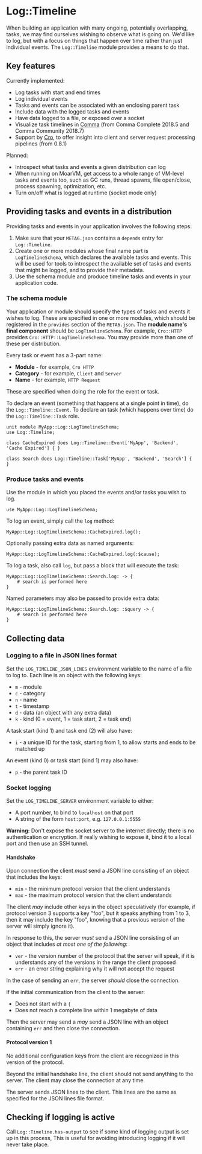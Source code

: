 # Log::Timeline

When building an application with many ongoing, potentially overlapping,
tasks, we may find ourselves wishing to observe what is going on. We'd like to
log, but with a focus on things that happen over time rather than just
individual events. The `Log::Timeline` module provides a means to do that.

## Key features

Currently implemented:

* Log tasks with start and end times
* Log individual events
* Tasks and events can be associated with an enclosing parent task
* Include data with the logged tasks and events
* Have data logged to a file, or exposed over a socket
* Visualize task timelines in [Comma](https://commaide.com/) (from Comma Complete
  2018.5 and Comma Community 2018.7)
* Support by [Cro](https://cro.services/), to offer insight into client
  and server request processing pipelines (from 0.8.1)

Planned:

* Introspect what tasks and events a given distribution can log
* When running on MoarVM, get access to a whole range of VM-level tasks and
  events too, such as GC runs, thread spawns, file open/close, process
  spawning, optimization, etc.
* Turn on/off what is logged at runtime (socket mode only)

## Providing tasks and events in a distribution

Providing tasks and events in your application involves the following steps:

1. Make sure that your `META6.json` contains a `depends` entry for `Log::Timeline`.
2. Create one or more modules whose final name part is `LogTimelineSchema`, which
   declares the available tasks and events. This will be used for tools to
   introspect the available set of tasks and events that might be logged, and
   to provide their metadata.
3. Use the schema module and produce timeline tasks and events in your application
   code.

### The schema module

Your application or module should specify the types of tasks and events it wishes to
log. These are specified in one or more modules, which should be registered in the
`provides` section of the `META6.json`. The **module name's final component** should be
`LogTimelineSchema`. For example, `Cro::HTTP` provides `Cro::HTTP::LogTimelineSchema`.
You may provide more than one of these per distribution.

Every task or event has a 3-part name:

* **Module** - for example, `Cro HTTP`
* **Category** - for example, `Client` and `Server`
* **Name** - for example, `HTTP Request`

These are specified when doing the role for the event or task.

To declare an event (something that happens at a single point in time), do the
`Log::Timeline::Event`. To declare an task (which happens over time) do the
`Log::Timeline::Task` role.

```perl6
unit module MyApp::Log::LogTimelineSchema;
use Log::Timeline;

class CacheExpired does Log::Timeline::Event['MyApp', 'Backend', 'Cache Expired'] { }

class Search does Log::Timeline::Task['MyApp', 'Backend', 'Search'] { }
```

### Produce tasks and events

Use the module in which you placed the events and/or tasks you wish to log.

```perl6
use MyApp::Log::LogTimelineSchema;
```

To log an event, simply call the `log` method:

```perl6
MyApp::Log::LogTimelineSchema::CacheExpired.log();
```

Optionally passing extra data as named arguments:

```perl6
MyApp::Log::LogTimelineSchema::CacheExpired.log(:$cause);
```

To log a task, also call `log`, but pass a block that will execute the task:

```perl6
MyApp::Log::LogTimelineSchema::Search.log: -> {
    # search is performed here
}
```

Named parameters may also be passed to provide extra data:

```perl6
MyApp::Log::LogTimelineSchema::Search.log: :$query -> {
    # search is performed here
}
```

## Collecting data

### Logging to a file in JSON lines format

Set the `LOG_TIMELINE_JSON_LINES` environment variable to the name of a file
to log to. Each line is an object with the following keys:

* `m` - module
* `c` - category
* `n` - name
* `t` - timestamp
* `d` - data (an object with any extra data)
* `k` - kind (0 = event, 1 = task start, 2 = task end)

A task start (kind 1) and task end (2) will also have:

* `i` - a unique ID for the task, starting from 1, to allow starts and ends to
  be matched up

An event (kind 0) or task start (kind 1) may also have:

* `p` - the parent task ID

### Socket logging

Set the `LOG_TIMELINE_SERVER` environment variable to either:

* A port number, to bind to `localhost` on that port
* A string of the form `host:port`, e.g. `127.0.0.1:5555`

**Warning:** Don't expose the socket server to the internet directly; there
is no authentication or encryption. If really wishing to expose it, bind it to
a local port and then use an SSH tunnel.

#### Handshake

Upon connection the client *must* send a JSON line consisting of an object that
includes the keys:

* `min` - the minimum protocol version that the client understands
* `max` - the maximum protocol version that the client understands

The client *may* include other keys in the object speculatively (for example, if
protocol version 3 supports a key "foo", but it speaks anything from 1 to 3, then
it may include the key "foo", knowing that a previous version of the server will
simply ignore it).

In response to this, the server *must* send a JSON line consisting of an object
that includes *at most one of the following*:

* `ver` - the version number of the protocol that the server will speak, if it is
  understands any of the versions in the range the client proposed
* `err` - an error string explaining why it will not accept the request

In the case of sending an `err`, the server *should* close the connection.

If the initial communication from the client to the server:

* Does not start with a `{`
* Does not reach a complete line within 1 megabyte of data

Then the server may send a *may* send a JSON line with an object containing `err` and
then close the connection.

#### Protocol version 1

No additional configuration keys from the client are recognized in this version of the
protocol.

Beyond the initial handshake line, the client should not send anything to the server. The
client may close the connection at any time.

The server sends JSON lines to the client. This lines are the same as specified for the
JSON lines file format.

## Checking if logging is active

Call `Log::Timeline.has-output` to see if some kind of logging output is set up in
this process, This is useful for avoiding introducing logging if it will never take
place.
